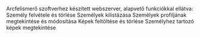 Arcfelismerő szoftverhez készített webszerver, alapvető funkciókkal ellátva:
  Személy felvétele és törlése
  Személyek kilistázása
  Személyek profiljának megtekintése és módosítása
  Képek feltöltése és törlése
  Személyhez tartozó képek megtekintése
